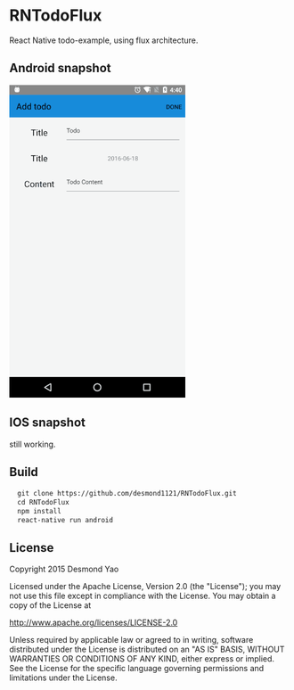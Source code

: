 # RNTodoFlux
React Native todo-example, using flux architecture.

## Android snapshot

![flux-rn](flux.gif)

## IOS snapshot

still working.

## Build

```
  git clone https://github.com/desmond1121/RNTodoFlux.git
  cd RNTodoFlux
  npm install
  react-native run android

```

## License

Copyright 2015 Desmond Yao

Licensed under the Apache License, Version 2.0 (the "License");
you may not use this file except in compliance with the License.
You may obtain a copy of the License at

 http://www.apache.org/licenses/LICENSE-2.0

Unless required by applicable law or agreed to in writing, software
distributed under the License is distributed on an "AS IS" BASIS,
WITHOUT WARRANTIES OR CONDITIONS OF ANY KIND, either express or implied.
See the License for the specific language governing permissions and
limitations under the License.
